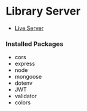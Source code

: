 # Library Server

- [Live Server](https://library-server.vercel.app/)

### Installed Packages

- cors
- express
- node
- mongoose
- dotenv
- JWT
- validator
- colors
